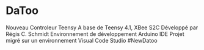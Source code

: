 # DaToo
Nouveau Controleur Teensy
A base de Teensy 4.1, XBee S2C
Développé par Régis C. Schmidt
Environnement de développement Arduino IDE
Projet migré sur un environnement Visual Code Studio #NewDatoo
